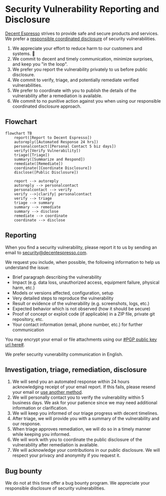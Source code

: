 # Security Vulnerability Reporting and Disclosure

[Decent Espresso](https://decentespresso.com/) strives to provide safe and secure products and services.
We prefer a [responsible coordinated disclosure](https://certcc.github.io/CERT-Guide-to-CVD/tutorials/cvd_in_a_nutshell/)
of security vulnerabilities.

1. We appreciate your effort to reduce harm to our customers and systems. 🙂
2. We commit to decent and timely communication, minimize surprises, and keep you "in the loop".
3. We prefer you report the vulnerability privately to us before public disclosure.
4. We commit to verify, triage, and potentially remediate verified vulnerabilities.
5. We prefer to coordinate with you to publish the details of the vulnerability after a remediation is available.
6. We commit to no punitive action against you when using our responsible coordinated disclosure approach.

## Flowchart

```mermaid
flowchart TB
    report([Report to Decent Espresso])
    autoreply([Automated Response 24 hrs])
    personalcontact([Personal Contact 5 biz days])
    verify([Verify Vulnerability])
    triage([Triage])
    summary([Summarize and Respond])
    remediate([Remediate])
    coordinate([Coordinate Disclosure])
    disclose([Public Disclosure])

    report --> autoreply
    autoreply --> personalcontact
    personalcontact --> verify
    verify -->|clarify| personalcontact
    verify --> triage
    triage --> summary
    summary --> remediate
    summary --> disclose
    remediate --> coordinate
    coordinate --> disclose
```

## Reporting

When you find a security vulnerability, please report it to us by sending
an email to [security@decentespresso.com](mailto:security@decentespresso.com).

We request you include, when possible, the following information to help us understand the issue:

- Brief paragraph describing the vulnerability
- Impact (e.g. data loss, unauthorized access, equipment failure, physical harm, etc.)
- Models or versions affected, configuration, setup
- Very detailed steps to reproduce the vulnerability
- Result or evidence of the vulnerability (e.g. screenshots, logs, etc.)
- Expected behavior which is not observed (how it should be secure)
- Proof of concept or exploit code (if applicable) in a ZIP file, private git repository, etc.
- Your contact information (email, phone number, etc.) for further communication

You may encrypt your email or file attachments using our
[#PGP public key url here#](https://decentespresso.com/xxxxxxxx-Public-Key.asc).

We prefer security vunerability communication in English.

## Investigation, triage, remediation, disclosure

1. We will send you an automated response within 24 hours acknowledging receipt of your email report.
   If this fails, please resend your email or [use another method](https://decentespresso.com/support/).
2. We will personally contact you to verify the vulnerability within 5 business days.
   We ask for your patience since we may need additional information or clarification.
3. We will keep you informed of our triage progress with decent timelines.
4. After triage, we will provide you with a summary of the vulnerability and our response.
5. When triage approves remediation, we will do so in a timely manner while keeping you informed.
6. We will work with you to coordinate the public disclosure of the vulnerability after remediation is available.
7. We will acknowledge your contributions in our public disclosure.
   We will respect your privacy and anonymity if you request it.

## Bug bounty

We do not at this time offer a bug bounty program.
We appreciate your responsible disclosure of security vulnerabilities.
